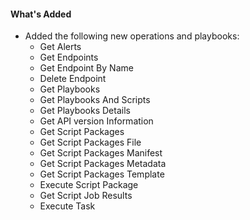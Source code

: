 #### What's Added
- Added the following new operations and playbooks:
  - Get Alerts
  - Get Endpoints
  - Get Endpoint By Name
  - Delete Endpoint
  - Get Playbooks
  - Get Playbooks And Scripts
  - Get Playbooks Details
  - Get API version Information
  - Get Script Packages
  - Get Script Packages File
  - Get Script Packages Manifest
  - Get Script Packages Metadata
  - Get Script Packages Template
  - Execute Script Package
  - Get Script Job Results
  - Execute Task
